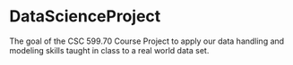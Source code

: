 # DataScienceProject
The goal of the CSC 599.70 Course Project to apply our data handling and modeling skills taught in class to a real world data set.
